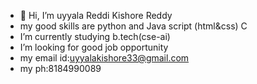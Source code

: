 - 👋 Hi, I’m uyyala Reddi Kishore Reddy 
-  my good skills are  python and Java script (html&css) C 
-  I’m currently studying b.tech(cse-ai)
-  I’m looking for good job opportunity 
-  my email id:uyyalakishore33@gmail.com
-  my ph:8184990089
  
